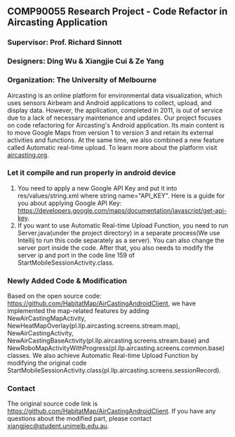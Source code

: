 ## COMP90055 Research Project - Code Refactor in Aircasting Application

### Supervisor: Prof. Richard Sinnott
### Designers: Ding Wu & Xiangjie Cui & Ze Yang
### Organization: The University of Melbourne

Aircasting is an online platform for environmental data visualization, which uses sensors Airbeam and Android applications to collect, upload, and display data. However, the application, completed in 2011, is out of service due to a lack of necessary maintenance and updates. Our project focuses on code refactoring for Aircasting's Android application. Its main content is to move Google Maps from version 1 to version 3 and retain its external activities and functions. At the same time, we also combined a new feature called Automatic real-time upload. To learn more about the platform visit [aircasting.org](http://aircasting.org).

### Let it compile and run properly in android device

1. You need to apply a new Google API Key and put it into res/values/string.xml where string name="API_KEY". Here is a guide for you about applying Google API Key: https://developers.google.com/maps/documentation/javascript/get-api-key.
2. If you want to use Automatic Real-time Upload Function, you need to run Server.java(under the project directory) in a separate process(We use Intellij to run this code separately as a server). You can also change the server port inside the code. After that, you also needs to modify the server ip and port in the code line 159 of StartMobileSessionActivity.class.

### Newly Added Code & Modification

Based on the open source code: https://github.com/HabitatMap/AirCastingAndroidClient, we have implemented the map-related features by adding NewAirCastingMapActivity, NewHeatMapOverlay(pl.llp.aircasting.screens.stream.map), NewAirCastingActivity, NewAirCastingBaseActivity(pl.llp.aircasting.screens.stream.base) and NewRoboMapActivityWithProgress(pl.llp.aircasting.screens.common.base) classes. 
We also achieve Automatic Real-time Upload Function by modifying the original code StartMobileSessionActivity.class(pl.llp.aircasting.screens.sessionRecord). 

### Contact

The original source code link is https://github.com/HabitatMap/AirCastingAndroidClient.
If you have any questions about the modified part, please contact xiangjiec@student.unimelb.edu.au.
